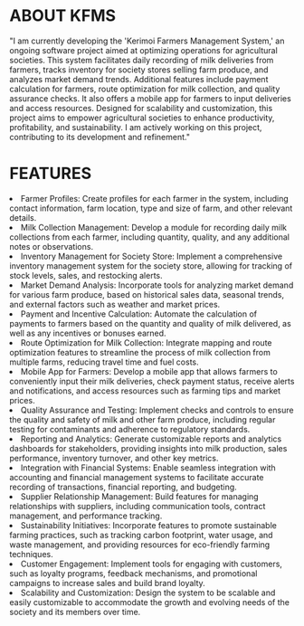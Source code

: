 # ABOUT KFMS

"I am currently developing the 'Kerimoi Farmers Management System,' an ongoing software project aimed at optimizing operations for agricultural societies. This system facilitates daily recording of milk deliveries from farmers, tracks inventory for society stores selling farm produce, and analyzes market demand trends. Additional features include payment calculation for farmers, route optimization for milk collection, and quality assurance checks. It also offers a mobile app for farmers to input deliveries and access resources. Designed for scalability and customization, this project aims to empower agricultural societies to enhance productivity, profitability, and sustainability. I am actively working on this project, contributing to its development and refinement."


# FEATURES

<li>Farmer Profiles: Create profiles for each farmer in the system, including contact information, farm location, type and size of farm, and other relevant details.</li>

<li>Milk Collection Management: Develop a module for recording daily milk collections from each farmer, including quantity, quality, and any additional notes or observations.</li>

<li>Inventory Management for Society Store: Implement a comprehensive inventory management system for the society store, allowing for tracking of stock levels, sales, and restocking alerts.</li>

<li>Market Demand Analysis: Incorporate tools for analyzing market demand for various farm produce, based on historical sales data, seasonal trends, and external factors such as weather and market prices.</li>

<li>Payment and Incentive Calculation: Automate the calculation of payments to farmers based on the quantity and quality of milk delivered, as well as any incentives or bonuses earned.</li>

<li>Route Optimization for Milk Collection: Integrate mapping and route optimization features to streamline the process of milk collection from multiple farms, reducing travel time and fuel costs.</li>

<li>Mobile App for Farmers: Develop a mobile app that allows farmers to conveniently input their milk deliveries, check payment status, receive alerts and notifications, and access resources such as farming tips and market prices.</li>

<li>Quality Assurance and Testing: Implement checks and controls to ensure the quality and safety of milk and other farm produce, including regular testing for contaminants and adherence to regulatory standards.</li>

<li>Reporting and Analytics: Generate customizable reports and analytics dashboards for stakeholders, providing insights into milk production, sales performance, inventory turnover, and other key metrics.</li>

<li>Integration with Financial Systems: Enable seamless integration with accounting and financial management systems to facilitate accurate recording of transactions, financial reporting, and budgeting.</li>

<li>Supplier Relationship Management: Build features for managing relationships with suppliers, including communication tools, contract management, and performance tracking.</li>

<li>Sustainability Initiatives: Incorporate features to promote sustainable farming practices, such as tracking carbon footprint, water usage, and waste management, and providing resources for eco-friendly farming techniques.</li>

<li>Customer Engagement: Implement tools for engaging with customers, such as loyalty programs, feedback mechanisms, and promotional campaigns to increase sales and build brand loyalty.</li>

<li>Scalability and Customization: Design the system to be scalable and easily customizable to accommodate the growth and evolving needs of the society and its members over time.</li>
